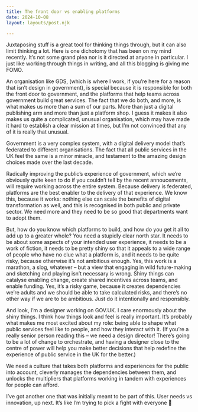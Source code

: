 ```yaml
---
title: The front door vs enabling platforms
date: 2024-10-08
layout: layouts/post.njk

---
```


Juxtaposing stuff is a great tool for thinking things through, but it can also limit thinking a lot. Here is one dichotomy that has been on my mind recently. It’s not some grand plea nor is it directed at anyone in particular. I just like working through things in writing, and all this blogging is giving me FOMO.

An organisation like GDS, (which is where I work, if you’re here for a reason that isn’t design in government), is special because it is responsible for both the front door to government, and the platforms that help teams across government build great services. The fact that we do both, and more, is what makes us more than a sum of our parts. More than just a digital publishing arm and more than just a platform shop. I guess it makes it also makes us quite a complicated, unusual organisation, which may have made it hard to establish a clear mission at times, but I’m not convinced that any of it is really that unusual.

Government is a very complex system, with a digital delivery model that’s federated to different organisations. The fact that all public services in the UK feel the same is a minor miracle, and testament to the amazing design choices made over the last decade. 

Radically improving the public’s experience of government, which we’re obviously quite keen to do if you couldn’t tell by the recent annoucements, will require working across the entire system. Because delivery is federated, platforms are the best enabler to the delivery of that experience. We know this, because it works: nothing else can scale the benefits of digital transformation as well, and this is recognised in both public and private sector. We need more and they need to be so good that departments want to adopt them.

But, how do you know which platforms to build, and how do you get it all to add up to a greater whole? You need a stupidly clear north star. It needs to be about some aspects of your intended user experience, it needs to be a work of fiction, it needs to be pretty shiny so that it appeals to a wide range of people who have no clue what a platform is, and it needs to be quite risky, because otherwise it’s not ambitious enough. Yes, this work is a marathon, a slog, whatever – but a view that engaging in wild future-making and sketching and playing isn’t necessary is wrong. Shiny things can catalyse enabling change, create shared incentives across teams, and enable funding. Yes, it’s a risky game, because it creates dependencies we’re adults and we should be able to take calculated risks, and there’s no other way if we are to be ambitious. Just do it intentionally and responsibly.

And look, I’m a designer working on GOV.UK. I care enormously about the shiny things. I think how things look and feel is really important. It’s probably what makes me most excited about my role: being able to shape what public services feel like to people, and how they interact with it. (If you’re a really senior person reading this – we need a design director! There’s going to be a lot of change to orchestrate, and having a designer close to the centre of power will help you make better decisions that help redefine the experience of public service in the UK for the better.)

We need a culture that takes both platforms and experiences for the public into account, cleverly manages the dependencies between them, and unlocks the multipliers that platforms working in tandem with experiences for people can afford.

I’ve got another one that was initially meant to be part of this. User needs vs innovation, up next. It’s like I’m trying to pick a fight with everyone 🤪